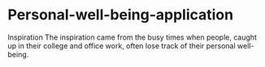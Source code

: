 # Personal-well-being-application
Inspiration The inspiration came from the busy times when people, caught up in their college and office work, often lose track of their personal well-being.
